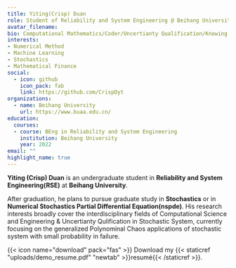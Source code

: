 ```yaml
---
title: Yiting(Crisp) Duan
role: Student of Reliability and System Engineering @ Beihang University
avatar_filename: 
bio: Computational Mathematics/Coder/Uncertianty Qualification/Knowing a little bit Economy
interests:
- Numerical Method
- Machine Learning
- Stochastics
- Mathematical Finance
social:
  - icon: github
    icon_pack: fab
    link: https://github.com/CrispDyt
organizations:
  - name: Beihang University
    url: https://www.buaa.edu.cn/
education:
  courses:
  - course: BEng in Reliability and System Engineering
    institution: Beihang University
    year: 2022
email: ""
highlight_name: true
---
```

**Yiting (Crisp) Duan** is an undergraduate student in **Reliability and System Engineering(RSE)** at **Beihang University**.

After graduation, he plans to pursue graduate study in **Stochastics** or in **Numerical Stochastics Partial Differential Equation(nspde)**. His research interests broadly cover the interdisciplinary fields of Computational Science and Engineering & Uncertianty Qulification in Stochastic System, currently focusing on the generalized Polynominal Chaos applications of stochastic system with small probability in failure.

{{< icon name="download" pack="fas" >}} Download my {{< staticref "uploads/demo_resume.pdf" "newtab" >}}resumé{{< /staticref >}}.
